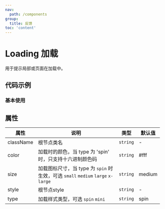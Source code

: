 ```yaml
---
nav:
  path: /components
group:
  title: 反馈
toc: 'content'
---
```


# Loading 加载
用于提示局部或页面在加载中。

## 代码示例
### 基本使用
<code src='pages/Loading/index'></code>

## 属性 

| 属性 | 说明 | 类型 | 默认值 |
| -----|-----|-----|----- |
| className | 根节点类名 |  `string` | - | 
| color | 加载时的颜色，当 type 为 'spin' 时，只支持十六进制颜色码 | `string` | #fff |
| size | 加载图标尺寸，当 type 为 `spin` 时生效，可选 `small` `medium` `large` `x-large` | `string` | medium | 
| style | 根节点style | `string` |  - | 
| type | 加载样式类型，可选 `spin` `mini` | `string` | spin | 



